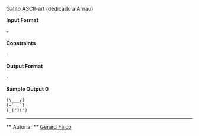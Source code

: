 Gatito ASCII-art (dedicado a Arnau)

**Input Format**

\-

**Constraints**

\-

**Output Format**

\-

**Sample Output 0**

    (\___/)
    (=` .`)
    (_(")(")

----------

** Autoria: **
[Gerard Falcó](https://github.com/gerardfp)
